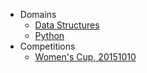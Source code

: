 * Domains
  * [Data Structures](https://www.hackerrank.com/domains/data-structures)
  * [Python](https://www.hackerrank.com/domains/python)
* Competitions
  * [Women's Cup, 20151010](https://www.hackerrank.com/contests/womenscup)
